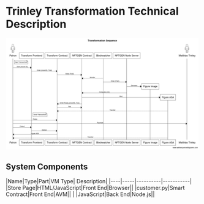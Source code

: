 # Trinley Transformation Technical Description

![Sequence](tr2.png)

## System Components

|Name|Type|Part|VM Type| Description|
|----|-----|----------|-----------|
|Store Page|HTML/JavaScript|Front End|Browser||
|customer.py|Smart Contract|Front End|AVM||
|   |JavaScript|Back End|Node.js||

